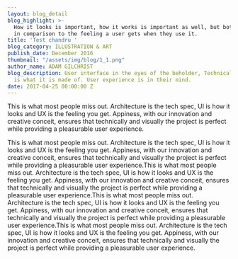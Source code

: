 ```yaml
---
layout: blog_detail
blog_highlight: >-
  How it looks is important, how it works is important as well, but both pales
  in comparison to the feeling a user gets when they use it.
title: 'Test chandru '
blog_category: ILLUSTRATION & ART
publish_date: December 2016
thumbnail: "/assets/img/blog/1_1.png"
author_name: ADAM GILCHRIST
blog_description: User interface in the eyes of the beholder, Technical specifications
  is what it is made of. User experience is in their mind.
date: 2017-04-25 00:00:00 Z
---
```


This is what most people miss out. Architecture is the tech spec, UI is how it looks and UX is the feeling you get. Appiness, with our innovation and creative conceit, ensures that technically and visually the project is perfect while providing a pleasurable user experience.

This is what most people miss out. Architecture is the tech spec, UI is how it looks and UX is the feeling you get. Appiness, with our innovation and creative conceit, ensures that technically and visually the project is perfect while providing a pleasurable user experience.This is what most people miss out. Architecture is the tech spec, UI is how it looks and UX is the feeling you get. Appiness, with our innovation and creative conceit, ensures that technically and visually the project is perfect while providing a pleasurable user experience.This is what most people miss out. Architecture is the tech spec, UI is how it looks and UX is the feeling you get. Appiness, with our innovation and creative conceit, ensures that technically and visually the project is perfect while providing a pleasurable user experience.This is what most people miss out. Architecture is the tech spec, UI is how it looks and UX is the feeling you get. Appiness, with our innovation and creative conceit, ensures that technically and visually the project is perfect while providing a pleasurable user experience.

